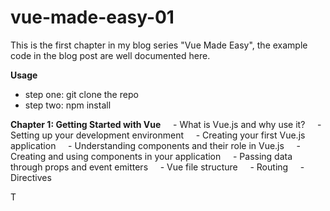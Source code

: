 # vue-made-easy-01

This is the first chapter in my blog series "Vue Made Easy", the example code in the blog post are well documented here.

**Usage**
- step one: git clone the repo
- step two: npm install

**Chapter 1: Getting Started with Vue**
    - What is Vue.js and why use it?
    - Setting up your development environment
    - Creating your first Vue.js application
    - Understanding components and their role in Vue.js
    - Creating and using components in your application
    - Passing data through props and event emitters
    - Vue file structure
    - Routing
    - Directives

T
